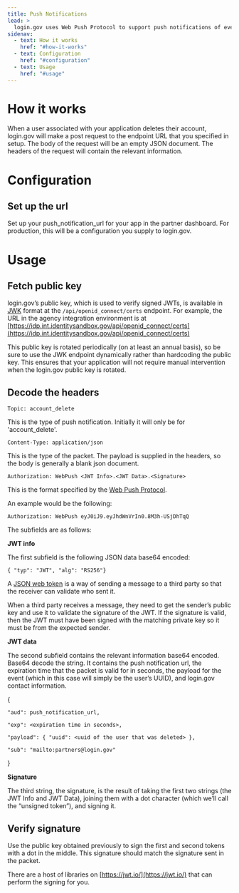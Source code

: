 ```yaml
---
title: Push Notifications
lead: >
  login.gov uses Web Push Protocol to support push notifications of events related to user accounts. This feature is currently limited to account delete events. This page documents how a service provider can set up and receive push notifications from login.gov.
sidenav:
  - text: How it works
    href: "#how-it-works"
  - text: Configuration
    href: "#configuration"
  - text: Usage
    href: "#usage"
---
```


# How it works

When a user associated with your application deletes their account, login.gov will make a post request to the endpoint URL that you specified in setup. The body of the request will be an empty JSON document. The headers of the request will contain the relevant information.

# Configuration

## Set up the url
Set up your push_notification_url for your app in the partner dashboard. For production, this will be a configuration you supply to login.gov.

# Usage

## Fetch public key

login.gov’s public key, which is used to verify signed JWTs, is available in [JWK](https://tools.ietf.org/html/rfc7517) format at the `/api/openid_connect/certs` endpoint. For example, the URL in the agency integration environment is at [https://idp.int.identitysandbox.gov/api/openid_connect/certs](https://idp.int.identitysandbox.gov/api/openid_connect/certs)

This public key is rotated periodically (on at least an annual basis), so be sure to use the JWK endpoint dynamically rather than hardcoding the public key. This ensures that your application will not require manual intervention when the login.gov public key is rotated.

## Decode the headers


`Topic: account_delete`

This is the type of push notification.  Initially it will only be for 'account_delete'.

`Content-Type: application/json`

This is the type of the packet. The payload is supplied in the headers, so the body is generally a blank json document.

`Authorization: WebPush <JWT Info>.<JWT Data>.<Signature>`

This is the format specified by the [Web Push Protocol](https://developers.google.com/web/fundamentals/push-notifications/web-push-protocol).

An example would be the following:

`Authorization: WebPush eyJ0iJ9.eyJhdWnVrIn0.8M3h-USjDhTqQ`


The subfields are as follows:

**JWT info**

The first subfield is the following JSON data base64 encoded:

`{ "typ": "JWT", "alg": "RS256"}`

A [JSON web token](https://jwt.io/) is a way of sending a message to a third party so that the receiver can validate who sent it.

When a third party receives a message, they need to get the sender’s public key and use it to validate the signature of the JWT. If the signature is valid, then the JWT must have been signed with the matching private key so it must be from the expected sender.

**JWT data**

The second subfield contains the relevant information base64 encoded. Base64 decode the string. It contains the push notification url, the expiration time that the packet is valid for in seconds, the payload for the event (which in this case will simply be the user’s UUID), and login.gov contact information.

{

    "aud": push_notification_url,

    "exp": <expiration time in seconds>,

    "payload": { "uuid": <uuid of the user that was deleted> },

    "sub": "mailto:partners@login.gov"

}

**Signature**

The third string, the signature, is the result of taking the first two strings (the JWT Info and JWT Data), joining them with a dot character (which we’ll call the “unsigned token”), and signing it.


## Verify signature

Use the public key obtained previously to sign the first and second tokens with a dot in the middle. This signature should match the signature sent in the packet.

There are a host of libraries on [https://jwt.io/](https://jwt.io/) that can perform the signing for you.


<script type="text/javascript">
  function showExamples(type) {
    Array.prototype.slice.call(document.querySelectorAll('button[data-example]')).forEach(function(button) {
      var show = button.getAttribute('data-example') == type;
      button.className = show ? 'usa-button' : 'usa-button usa-button-secondary';
    });

    Array.prototype.slice.call(document.querySelectorAll('div[data-example]')).forEach(function(example) {
      var show = example.getAttribute('data-example') == type;
      if (show) {
        example.removeAttribute('hidden');
      } else {
        example.setAttribute('hidden', 'true');
      }
    });
  }

  Array.prototype.slice.call(document.querySelectorAll('button[data-example]')).forEach(function(button) {
    button.onclick = function() {
      showExamples(this.getAttribute('data-example'));
    };
  });

  showExamples('private_key_jwt');
</script>
